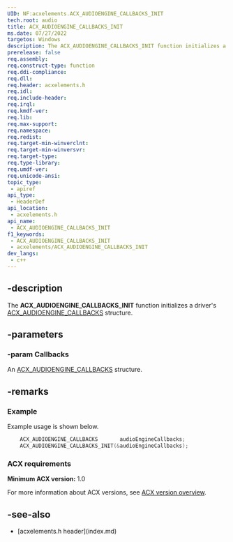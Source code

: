 ```yaml
---
UID: NF:acxelements.ACX_AUDIOENGINE_CALLBACKS_INIT
tech.root: audio 
title: ACX_AUDIOENGINE_CALLBACKS_INIT
ms.date: 07/27/2022
targetos: Windows
description: The ACX_AUDIOENGINE_CALLBACKS_INIT function initializes a driver's ACX_AUDIOENGINE_CALLBACKS structure.
prerelease: false
req.assembly: 
req.construct-type: function
req.ddi-compliance: 
req.dll: 
req.header: acxelements.h
req.idl: 
req.include-header: 
req.irql: 
req.kmdf-ver: 
req.lib: 
req.max-support: 
req.namespace: 
req.redist: 
req.target-min-winverclnt: 
req.target-min-winversvr: 
req.target-type: 
req.type-library: 
req.umdf-ver: 
req.unicode-ansi: 
topic_type:
 - apiref
api_type:
 - HeaderDef
api_location:
 - acxelements.h
api_name:
 - ACX_AUDIOENGINE_CALLBACKS_INIT
f1_keywords:
 - ACX_AUDIOENGINE_CALLBACKS_INIT
 - acxelements/ACX_AUDIOENGINE_CALLBACKS_INIT
dev_langs:
 - c++
---
```


## -description

The **ACX_AUDIOENGINE_CALLBACKS_INIT** function initializes a driver's [ACX_AUDIOENGINE_CALLBACKS](ns-acxelements-acx_audioengine_callbacks.md) structure.

## -parameters

### -param Callbacks

An [ACX_AUDIOENGINE_CALLBACKS](ns-acxelements-acx_audioengine_callbacks.md) structure.

## -remarks

### Example

Example usage is shown below.

```cpp
    ACX_AUDIOENGINE_CALLBACKS       audioEngineCallbacks;
    ACX_AUDIOENGINE_CALLBACKS_INIT(&audioEngineCallbacks);
```

### ACX requirements

**Minimum ACX version:** 1.0

For more information about ACX versions, see [ACX version overview](/windows-hardware/drivers/audio/acx-version-overview).

## -see-also

- [acxelements.h header\]\(index.md\)
